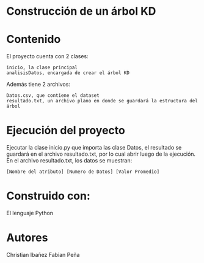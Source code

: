 # Construcción de un árbol KD 

# Contenido
El proyecto cuenta con 2 clases:

    inicio, la clase principal
    analisisDatos, encargada de crear el árbol KD
    
Además tiene 2 archivos:
    
    Datos.csv, que contiene el dataset
    resultado.txt, un archivo plano en donde se guardará la estructura del árbol
    
# Ejecución del proyecto
Ejecutar la clase inicio.py que importa las clase Datos, el resultado se guardará en el archivo resultado.txt, por lo cual abrir luego de la ejecución.
En el archivo resultado.txt, los datos se muestran:

    [Nombre del atributo] [Numero de Datos] [Valor Promedio]

# Construido con:
El lenguaje Python

# Autores
Christian Ibañez
Fabian Peña
